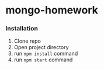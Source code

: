 # mongo-homework

### Installation
1. Clone repo
2. Open project directory
3. run ```npm install``` command
3. run ```npm start``` command
